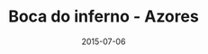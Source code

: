 ---
layout: default
title:  "Boca do inferno - Azores"
date:   2015-07-06
images: 
- url: photo/boca-do-inferno.jpg
  alt: Boca do inferno
thumbnail:
- url: photo/thumb/boca-do-inferno.jpg
  alt: Boca do inferno
categories:
- Photography
classes:
- photo
permalink: boca-do-inferno
type: main
---